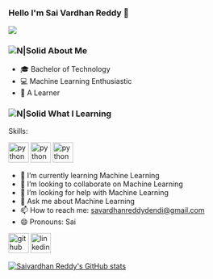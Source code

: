 ### Hello I'm Sai Vardhan Reddy  👋

![](https://komarev.com/ghpvc/?username=saivardhanreddyd&color=brightgreen)

### ![N|Solid](https://img.icons8.com/metro/2x/administrator-male.png) About Me
- 🎓 Bachelor of Technology
- 💻 Machine Learning Enthusiastic 
- 📖 A Learner

### ![N|Solid](https://img.icons8.com/metro/2x/reading.png) What I Learning

Skills:

 [<img src='https://upload.wikimedia.org/wikipedia/commons/c/c3/Python-logo-notext.svg' alt='python' height='40'>](Python) 
 [<img src='https://telliant.com/wp-content/themes/telliant/assets/img/service-artificial-intellegence.svg' alt='python' height='40'>](AI) 
 <img src='https://ml-tuw.github.io/files/colour_1_ml.svg' alt='python' height='40'> 
 
 


- 🌱 I’m currently learning Machine Learning 
- 👯 I’m looking to collaborate on Machine Learning 
- 🤔 I’m looking for help with Machine Learning 
- 💬 Ask me about Machine Learning 
- 📫 How to reach me: savardhanreddydendi@gmail.com 
- 😄 Pronouns: Sai 



[<img src='https://cdn.jsdelivr.net/npm/simple-icons@3.0.1/icons/github.svg' alt='github' height='40'>](https://github.com/https://github.com/saivardhanreddyd)  [<img src='https://cdn.jsdelivr.net/npm/simple-icons@3.0.1/icons/linkedin.svg' alt='linkedin' height='40'>](https://www.linkedin.com/in/https://www.linkedin.com/in/saivardhanreddydendi//)  


[![Saivardhan Reddy's GitHub stats](https://github-readme-stats.vercel.app/api?username=saivardhanreddyd&show_icons=true&&theme=radical)](https://github.com/saivardhanreddyd/github-readme-stats)
